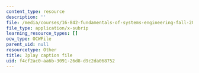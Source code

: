 ```yaml
---
content_type: resource
description: ''
file: /media/courses/16-842-fundamentals-of-systems-engineering-fall-2015/f4cf2ac0aa6b309126d8d9c2da068752_-Km2237G0P8.srt
file_type: application/x-subrip
learning_resource_types: []
ocw_type: OCWFile
parent_uid: null
resourcetype: Other
title: 3play caption file
uid: f4cf2ac0-aa6b-3091-26d8-d9c2da068752
---
```

